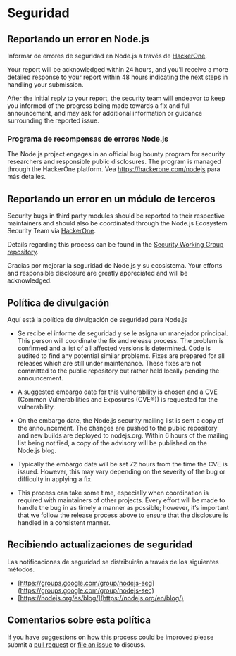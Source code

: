 # Seguridad

## Reportando un error en Node.js

Informar de errores de seguridad en Node.js a través de [HackerOne](https://hackerone.com/nodejs).

Your report will be acknowledged within 24 hours, and you’ll receive a more detailed response to your report within 48 hours indicating the next steps in handling your submission.

After the initial reply to your report, the security team will endeavor to keep you informed of the progress being made towards a fix and full announcement, and may ask for additional information or guidance surrounding the reported issue.

### Programa de recompensas de errores Node.js

The Node.js project engages in an official bug bounty program for security researchers and responsible public disclosures.  The program is managed through the HackerOne platform. Vea <https://hackerone.com/nodejs> para más detalles.

## Reportando un error en un módulo de terceros

Security bugs in third party modules should be reported to their respective maintainers and should also be coordinated through the Node.js Ecosystem Security Team via [HackerOne](https://hackerone.com/nodejs-ecosystem).

Details regarding this process can be found in the [Security Working Group repository](https://github.com/nodejs/security-wg/blob/HEAD/processes/third_party_vuln_process.md).

Gracias por mejorar la seguridad de Node.js y su ecosistema. Your efforts and responsible disclosure are greatly appreciated and will be acknowledged.

## Política de divulgación

Aquí está la política de divulgación de seguridad para Node.js

* Se recibe el informe de seguridad y se le asigna un manejador principal. This person will coordinate the fix and release process. The problem is confirmed and a list of all affected versions is determined. Code is audited to find any potential similar problems. Fixes are prepared for all releases which are still under maintenance. These fixes are not committed to the public repository but rather held locally pending the announcement.

* A suggested embargo date for this vulnerability is chosen and a CVE (Common Vulnerabilities and Exposures (CVE®)) is requested for the vulnerability.

* On the embargo date, the Node.js security mailing list is sent a copy of the announcement. The changes are pushed to the public repository and new builds are deployed to nodejs.org. Within 6 hours of the mailing list being notified, a copy of the advisory will be published on the Node.js blog.

* Typically the embargo date will be set 72 hours from the time the CVE is issued. However, this may vary depending on the severity of the bug or difficulty in applying a fix.

* This process can take some time, especially when coordination is required with maintainers of other projects. Every effort will be made to handle the bug in as timely a manner as possible; however, it’s important that we follow the release process above to ensure that the disclosure is handled in a consistent manner.

## Recibiendo actualizaciones de seguridad

Las notificaciones de seguridad se distribuirán a través de los siguientes métodos.

* [https://groups.google.com/group/nodejs-seg](https://groups.google.com/group/nodejs-sec)
* [https://nodejs.org/es/blog/](https://nodejs.org/en/blog/)

## Comentarios sobre esta política

If you have suggestions on how this process could be improved please submit a [pull request](https://github.com/nodejs/nodejs.org) or [file an issue](https://github.com/nodejs/security-wg/issues/new) to discuss.
